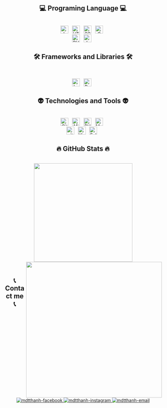   <!-- <a href="#" target="_blank">
    <img src="svg/trungquandev.svg" width="1200" alt="trungquandev-official" />
  </a>
   -->
  <h2 align="center">💻 Programing Language 💻</h2>
  <div align="center">
    <br>
    <!-- https://simpleicons.org/ -->
    <span><img src="https://img.shields.io/badge/JavaScript-282C34?logo=javascript&logoColor=F7DF1E" alt="JavaScript logo" title="JavaScript" height="25" /></span>
    &nbsp;
    <span><img src="https://img.shields.io/badge/HTML5-282C34?logo=html5&logoColor=E34F26" alt="HTML5 logo" title="HTML5" height="25" /></span>
    &nbsp;
    <span><img src="https://img.shields.io/badge/CSS3-282C34?logo=css3&logoColor=1572B6" alt="CSS3 logo" title="CSS3" height="25" /></span>
    &nbsp;
    <span><img src="https://img.shields.io/badge/C-282C34?logo=c&logoColor=A8B9CC" alt="C logo" title="C" height="25" /></span>
    &nbsp;
    <br>
    <span><img src="https://img.shields.io/badge/PHP-282C34?logo=php&logoColor=007ACC" alt="PHP logo" title="PHP" height="25" /></span>
    &nbsp;
    <span><img src="https://img.shields.io/badge/Java-282C34?logo=java&logoColor=FF7800" alt="Java logo" title="Java" height="25" /></span>
    &nbsp;
    <br>
  </div>

<h2 align="center">🛠 Frameworks and Libraries 🛠</h2>
<div align="center">
  <br>
  <!-- https://simpleicons.org/ -->

  <span><img src="https://img.shields.io/badge/Laravel-282C34?logo=laravel&logoColor=FF2D20" alt="Laravel logo" title="Laravel" height="25" /></span>
  &nbsp;
  <span><img src="https://img.shields.io/badge/Bootstrap-282C34?logo=bootstrap&logoColor=7952B3" alt="Bootstrap logo" title="Bootstrap" height="25" /></span>
  &nbsp;
  <br>
</div>


<h2 align="center">👽 Technologies and Tools 👽</h2>
<div align="center">
  <br>
<!-- https://simpleicons.org/ -->
  <span><img src="https://img.shields.io/badge/Github-282C34?logo=github&logoColor=" alt="Github logo" title="Github" height="25"/></span>
  &nbsp;  
  <span><img src="https://img.shields.io/badge/Microsoft%20SQL%20Server-282C34?logo=MicrosoftSQLServer&logoColor=CC2927" alt="MicrosoftSQLServer logo" title="MicrosoftSQLServer" height="25" /></span>
  &nbsp;
  <span><img src="https://img.shields.io/badge/PHPstorm-282C34?logo=phpstorm&logoColor=945DD6" alt="PHPstorm logo" title="PHPstorm" height="25" /></span>
  &nbsp;
  <span><img src="https://img.shields.io/badge/MySQL-282C34?logo=MySQL&logoColor=4479A1" alt="MySQL logo" title="MySQL" height="25" /></span>
  &nbsp;
  <br>
  <span><img src="https://img.shields.io/badge/git-282C34?logo=git&logoColor=F05032" alt="git logo" title="git" height="25" /></span>
  &nbsp;
  <span><img src="https://img.shields.io/badge/VS%20Code-282C34?logo=visual-studio-code&logoColor=007ACC" alt="Visual Studio Code logo" title="Visual Studio Code" height="25" /></span>
  &nbsp;
  <span><img src="https://img.shields.io/badge/Eclipse-282C34?logo=eclipse&logoColor=2874F0" alt="Eclipse logo" title="Eclipse" height="25" /></span>
  &nbsp;
  <br>
</div>


<h2 align="center">🔥 GitHub Stats 🔥</h2>
<!-- https://github.com/anuraghazra/github-readme-stats -->
<br>
<div align=center>
  <a href="#" title="mdtthanh">
    <img width="315" align="center" src="https://github-readme-stats.vercel.app/api/top-langs/?username=mdtthanh&hide=c%23,powershell,Mathematica,Ruby,Objective-C,Objective-C%2b%2b,Cuda&title_color=61dafb&text_color=ffffff&icon_color=61dafb&bg_color=20232a&langs_count=8&layout=compact&border_color=61dafb&hide_border=true" />
  </a>
  <a href="#" title="mdtthanh">
    <img align="right" width="434" src="https://github-readme-stats.vercel.app/api?username=mdtthanh&show_icons=true&theme=react&border_color=61dafb&hide_border=true" />
  </a>
</div>
<br>

<h2 align="center">📞 Contact me 📞</h2>
<br>
<!-- https://icons8.com -->
<div align="center">  
  <a href="https://www.facebook.com/profile.php?id=100034572791259" target="blank">
    <img src="https://img.icons8.com/bubbles/100/000000/facebook-new.png" alt="mdtthanh-facebook" />
  </a>
  <a href="https://www.instagram.com/t_hanh_dao/" target="blank">
    <img src="https://img.icons8.com/bubbles/100/000000/instagram.png" alt="mdtthanh-instagram" />
  </a>
  <a href="mailto:trungquandev.official@gmail.com" target="top">
    <img src="https://img.icons8.com/bubbles/100/000000/apple-mail.png" alt="mdtthanh-email" />
  </a>
</div>

<br>

<!-- <h2 align="center">📑 My Favorites Quote 📑</h2>
<div align="center">
  <br>
  <a href="#" target="_blank">
  <img src="svg/trungquandev-quotes.svg" width="846" height="150" alt="trungquandev-official" />
  </a>
</div> -->